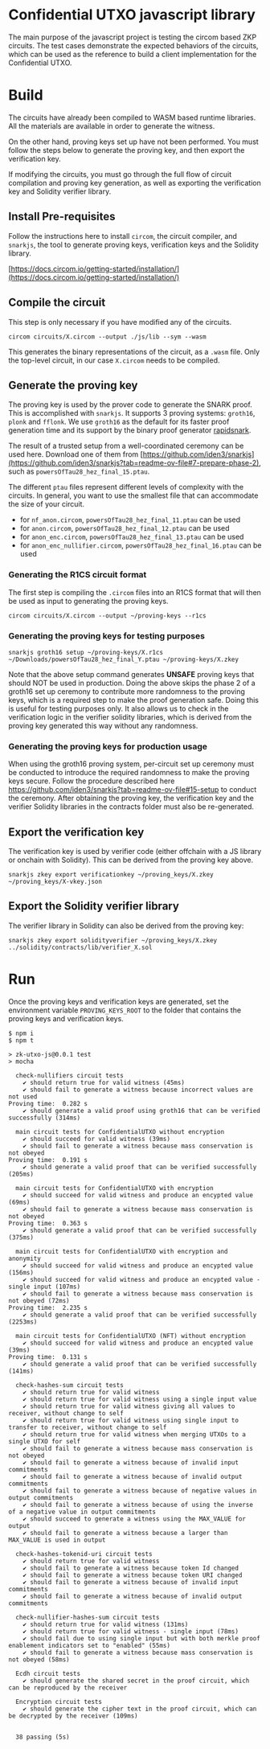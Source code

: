 # Confidential UTXO javascript library

The main purpose of the javascript project is testing the circom based ZKP circuits. The test cases demonstrate the expected behaviors of the circuits, which can be used as the reference to build a client implementation for the Confidential UTXO.

# Build

The circuits have already been compiled to WASM based runtime libraries. All the materials are available in order to generate the witness.

On the other hand, proving keys set up have not been performed. You must follow the steps below to generate the proving key, and then export the verification key.

If modifying the circuits, you must go through the full flow of circuit compilation and proving key generation, as well as exporting the verification key and Solidity verifier library.

## Install Pre-requisites

Follow the instructions here to install `circom`, the circuit compiler, and `snarkjs`, the tool to generate proving keys, verification keys and the Solidity library.

[https://docs.circom.io/getting-started/installation/](https://docs.circom.io/getting-started/installation/)

## Compile the circuit

This step is only necessary if you have modified any of the circuits.

```console
circom circuits/X.circom --output ./js/lib --sym --wasm
```

This generates the binary representations of the circuit, as a `.wasm` file. Only the top-level circuit, in our case `X.circom` needs to be compiled.

## Generate the proving key

The proving key is used by the prover code to generate the SNARK proof. This is accomplished with `snarkjs`. It supports 3 proving systems: `groth16`, `plonk` and `fflonk`. We use `groth16` as the default for its faster proof generation time and its support by the binary proof generator [rapidsnark](https://github.com/iden3/rapidsnark).

The result of a trusted setup from a well-coordinated ceremony can be used here. Download one of them from [https://github.com/iden3/snarkjs](https://github.com/iden3/snarkjs?tab=readme-ov-file#7-prepare-phase-2), such as `powersOfTau28_hez_final_15.ptau`.

The different `ptau` files represent different levels of complexity with the circuits. In general, you want to use the smallest file that can accommodate the size of your circuit.

- for `nf_anon.circom`, `powersOfTau28_hez_final_11.ptau` can be used
- for `anon.circom`, `powersOfTau28_hez_final_12.ptau` can be used
- for `anon_enc.circom`, `powersOfTau28_hez_final_13.ptau` can be used
- for `anon_enc_nullifier.circom`, `powersOfTau28_hez_final_16.ptau` can be used

### Generating the R1CS circuit format

The first step is compiling the `.circom` files into an R1CS format that will then be used as input to generating the proving keys.

```console
circom circuits/X.circom --output ~/proving-keys --r1cs
```

### Generating the proving keys for testing purposes

```console
snarkjs groth16 setup ~/proving-keys/X.r1cs ~/Downloads/powersOfTau28_hez_final_Y.ptau ~/proving-keys/X.zkey
```

Note that the above setup command generates **UNSAFE** proving keys that should NOT be used in production. Doing the above skips the phase 2 of a groth16 set up ceremony to contribute more randomness to the proving keys, which is a required step to make the proof generation safe. Doing this is useful for testing purposes only. It also allows us to check in the verification logic in the verifier solidity libraries, which is derived from the proving key generated this way without any randomness.

### Generating the proving keys for production usage

When using the groth16 proving system, per-circuit set up ceremony must be conducted to introduce the required randomness to make the proving keys secure. Follow the procedure described here https://github.com/iden3/snarkjs?tab=readme-ov-file#15-setup to conduct the ceremony. After obtaining the proving key, the verification key and the verifier Solidity libraries in the contracts folder must also be re-generated.

## Export the verification key

The verification key is used by verifier code (either offchain with a JS library or onchain with Solidity). This can be derived from the proving key above.

```console
snarkjs zkey export verificationkey ~/proving_keys/X.zkey ~/proving_keys/X-vkey.json
```

## Export the Solidity verifier library

The verifier library in Solidity can also be derived from the proving key:

```console
snarkjs zkey export solidityverifier ~/proving_keys/X.zkey ../solidity/contracts/lib/verifier_X.sol
```

# Run

Once the proving keys and verification keys are generated, set the environment variable `PROVING_KEYS_ROOT` to the folder that contains the proving keys and verification keys.

```console
$ npm i
$ npm t

> zk-utxo-js@0.0.1 test
> mocha

  check-nullifiers circuit tests
    ✔ should return true for valid witness (45ms)
    ✔ should fail to generate a witness because incorrect values are not used
Proving time:  0.282 s
    ✔ should generate a valid proof using groth16 that can be verified successfully (314ms)

  main circuit tests for ConfidentialUTXO without encryption
    ✔ should succeed for valid witness (39ms)
    ✔ should fail to generate a witness because mass conservation is not obeyed
Proving time:  0.191 s
    ✔ should generate a valid proof that can be verified successfully (205ms)

  main circuit tests for ConfidentialUTXO with encryption
    ✔ should succeed for valid witness and produce an encypted value (69ms)
    ✔ should fail to generate a witness because mass conservation is not obeyed
Proving time:  0.363 s
    ✔ should generate a valid proof that can be verified successfully (375ms)

  main circuit tests for ConfidentialUTXO with encryption and anonymity
    ✔ should succeed for valid witness and produce an encypted value (156ms)
    ✔ should succeed for valid witness and produce an encypted value - single input (107ms)
    ✔ should fail to generate a witness because mass conservation is not obeyed (72ms)
Proving time:  2.235 s
    ✔ should generate a valid proof that can be verified successfully (2253ms)

  main circuit tests for ConfidentialUTXO (NFT) without encryption
    ✔ should succeed for valid witness and produce an encypted value (39ms)
Proving time:  0.131 s
    ✔ should generate a valid proof that can be verified successfully (141ms)

  check-hashes-sum circuit tests
    ✔ should return true for valid witness
    ✔ should return true for valid witness using a single input value
    ✔ should return true for valid witness giving all values to receiver, without change to self
    ✔ should return true for valid witness using single input to transfer to receiver, without change to self
    ✔ should return true for valid witness when merging UTXOs to a single UTXO for self
    ✔ should fail to generate a witness because mass conservation is not obeyed
    ✔ should fail to generate a witness because of invalid input commitments
    ✔ should fail to generate a witness because of invalid output commitments
    ✔ should fail to generate a witness because of negative values in output commitments
    ✔ should fail to generate a witness because of using the inverse of a negative value in output commitments
    ✔ should succeed to generate a witness using the MAX_VALUE for output
    ✔ should fail to generate a witness because a larger than MAX_VALUE is used in output

  check-hashes-tokenid-uri circuit tests
    ✔ should return true for valid witness
    ✔ should fail to generate a witness because token Id changed
    ✔ should fail to generate a witness because token URI changed
    ✔ should fail to generate a witness because of invalid input commitments
    ✔ should fail to generate a witness because of invalid output commitments

  check-nullifier-hashes-sum circuit tests
    ✔ should return true for valid witness (131ms)
    ✔ should return true for valid witness - single input (78ms)
    ✔ should fail due to using single input but with both merkle proof enablement indicators set to "enabled" (55ms)
    ✔ should fail to generate a witness because mass conservation is not obeyed (58ms)

  Ecdh circuit tests
    ✔ should generate the shared secret in the proof circuit, which can be reproduced by the receiver

  Encryption circuit tests
    ✔ should generate the cipher text in the proof circuit, which can be decrypted by the receiver (109ms)


  38 passing (5s)

```
